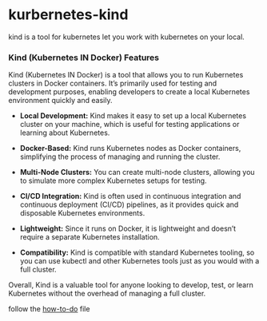 # kurbernetes-kind
kind is a tool for kubernetes let you work with kubernetes on your local.

### Kind (Kubernetes IN Docker) Features
Kind (Kubernetes IN Docker) is a tool that allows you to run Kubernetes clusters in Docker containers.
It’s primarily used for testing and development purposes, enabling developers to create a local Kubernetes environment quickly and easily.

* **Local Development:** Kind makes it easy to set up a local Kubernetes cluster on your machine, which is useful for testing applications or learning about Kubernetes.

* **Docker-Based:** Kind runs Kubernetes nodes as Docker containers, simplifying the process of managing and running the cluster.

* **Multi-Node Clusters:** You can create multi-node clusters, allowing you to simulate more complex Kubernetes setups for testing.

* **CI/CD Integration:** Kind is often used in continuous integration and continuous deployment (CI/CD) pipelines, as it provides quick and disposable Kubernetes environments.

* **Lightweight:** Since it runs on Docker, it is lightweight and doesn’t require a separate Kubernetes installation.

* **Compatibility:** Kind is compatible with standard Kubernetes tooling, so you can use kubectl and other Kubernetes tools just as you would with a full cluster.

Overall, Kind is a valuable tool for anyone looking to develop, test, or learn Kubernetes without the overhead of managing a full cluster.


follow the [how-to-do](/how-to-do) file
